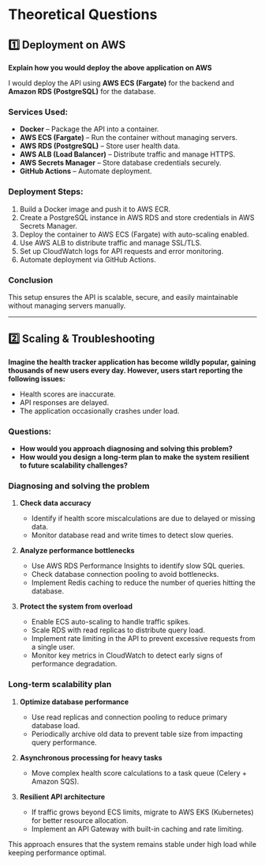 # Theoretical Questions

## 1️⃣ Deployment on AWS
**Explain how you would deploy the above application on AWS**

I would deploy the API using **AWS ECS (Fargate)** for the backend and **Amazon RDS (PostgreSQL)** for the database.

### Services Used:
- **Docker** – Package the API into a container.
- **AWS ECS (Fargate)** – Run the container without managing servers.
- **AWS RDS (PostgreSQL)** – Store user health data.
- **AWS ALB (Load Balancer)** – Distribute traffic and manage HTTPS.
- **AWS Secrets Manager** – Store database credentials securely.
- **GitHub Actions** – Automate deployment.

### Deployment Steps:
1. Build a Docker image and push it to AWS ECR.
2. Create a PostgreSQL instance in AWS RDS and store credentials in AWS Secrets Manager.
3. Deploy the container to AWS ECS (Fargate) with auto-scaling enabled.
4. Use AWS ALB to distribute traffic and manage SSL/TLS.
5. Set up CloudWatch logs for API requests and error monitoring.
6. Automate deployment via GitHub Actions.

### Conclusion
This setup ensures the API is scalable, secure, and easily maintainable without managing servers manually.

---

## 2️⃣ Scaling & Troubleshooting
**Imagine the health tracker application has become wildly popular, gaining thousands of new users every day. However, users start reporting the following issues:**
- Health scores are inaccurate.
- API responses are delayed.
- The application occasionally crashes under load.

### Questions:
- **How would you approach diagnosing and solving this problem?**
- **How would you design a long-term plan to make the system resilient to future scalability challenges?**

### Diagnosing and solving the problem

1. **Check data accuracy**
   - Identify if health score miscalculations are due to delayed or missing data.
   - Monitor database read and write times to detect slow queries.

2. **Analyze performance bottlenecks**
   - Use AWS RDS Performance Insights to identify slow SQL queries.
   - Check database connection pooling to avoid bottlenecks.
   - Implement Redis caching to reduce the number of queries hitting the database.

3. **Protect the system from overload**
   - Enable ECS auto-scaling to handle traffic spikes.
   - Scale RDS with read replicas to distribute query load.
   - Implement rate limiting in the API to prevent excessive requests from a single user.
   - Monitor key metrics in CloudWatch to detect early signs of performance degradation.

### Long-term scalability plan

1. **Optimize database performance**
   - Use read replicas and connection pooling to reduce primary database load.
   - Periodically archive old data to prevent table size from impacting query performance.

2. **Asynchronous processing for heavy tasks**
   - Move complex health score calculations to a task queue (Celery + Amazon SQS).

3. **Resilient API architecture**
   - If traffic grows beyond ECS limits, migrate to AWS EKS (Kubernetes) for better resource allocation.
   - Implement an API Gateway with built-in caching and rate limiting.

This approach ensures that the system remains stable under high load while keeping performance optimal.

